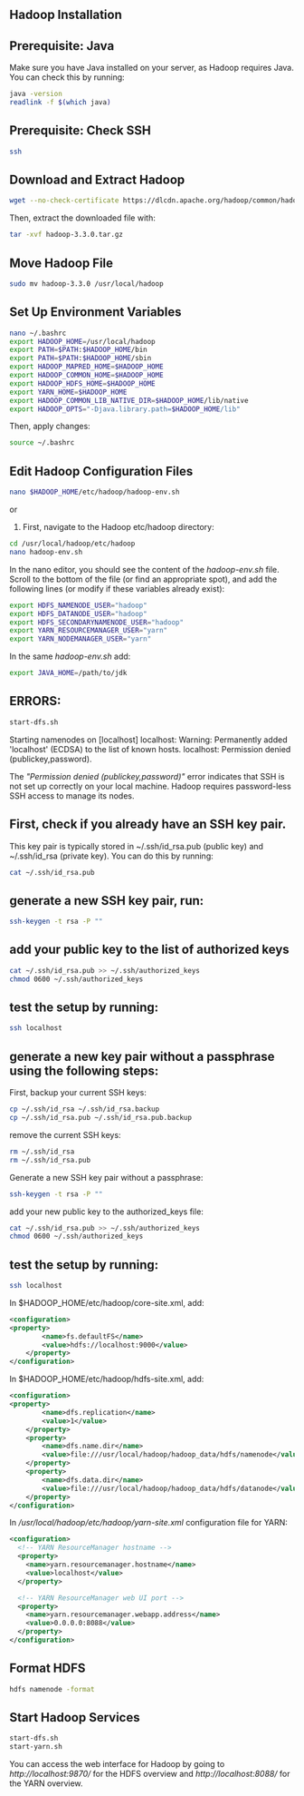
## Hadoop Installation


## Prerequisite: Java
Make sure you have Java installed on your server, as Hadoop requires Java. You can check this by running:
```bash
java -version
readlink -f $(which java)
```

## Prerequisite: Check SSH
```bash
ssh
```

## Download and Extract Hadoop

```bash
wget --no-check-certificate https://dlcdn.apache.org/hadoop/common/hadoop-3.3.5/hadoop-3.3.5.tar.gz
```
Then, extract the downloaded file with:
```bash
tar -xvf hadoop-3.3.0.tar.gz
```

## Move Hadoop File
```bash
sudo mv hadoop-3.3.0 /usr/local/hadoop
```

## Set Up Environment Variables
```bash
nano ~/.bashrc
export HADOOP_HOME=/usr/local/hadoop
export PATH=$PATH:$HADOOP_HOME/bin
export PATH=$PATH:$HADOOP_HOME/sbin
export HADOOP_MAPRED_HOME=$HADOOP_HOME
export HADOOP_COMMON_HOME=$HADOOP_HOME
export HADOOP_HDFS_HOME=$HADOOP_HOME
export YARN_HOME=$HADOOP_HOME
export HADOOP_COMMON_LIB_NATIVE_DIR=$HADOOP_HOME/lib/native
export HADOOP_OPTS="-Djava.library.path=$HADOOP_HOME/lib"
```
Then, apply changes:
```bash
source ~/.bashrc
```

## Edit Hadoop Configuration Files
```bash
nano $HADOOP_HOME/etc/hadoop/hadoop-env.sh
```
or
1. First, navigate to the Hadoop etc/hadoop directory:

```bash
cd /usr/local/hadoop/etc/hadoop
nano hadoop-env.sh
```

In the nano editor, you should see the content of the *hadoop-env.sh* file. Scroll to the bottom of the file (or find an appropriate spot), and add the following lines (or modify if these variables already exist):
```bash
export HDFS_NAMENODE_USER="hadoop"
export HDFS_DATANODE_USER="hadoop"
export HDFS_SECONDARYNAMENODE_USER="hadoop"
export YARN_RESOURCEMANAGER_USER="yarn"
export YARN_NODEMANAGER_USER="yarn"
```
In the same *hadoop-env.sh* add:
```bash
export JAVA_HOME=/path/to/jdk
```
## ERRORS: 
```bash
start-dfs.sh
```
Starting namenodes on [localhost]
localhost: Warning: Permanently added 'localhost' (ECDSA) to the list of known hosts.
localhost: Permission denied (publickey,password).

The *"Permission denied (publickey,password)"* error indicates that SSH is not set up correctly on your local machine. Hadoop requires password-less SSH access to manage its nodes.

## First, check if you already have an SSH key pair.
This key pair is typically stored in ~/.ssh/id_rsa.pub (public key) and ~/.ssh/id_rsa (private key). You can do this by running:
```bash
cat ~/.ssh/id_rsa.pub
```

## generate a new SSH key pair, run:
```bash
ssh-keygen -t rsa -P ""
```

## add your public key to the list of authorized keys
```bash
cat ~/.ssh/id_rsa.pub >> ~/.ssh/authorized_keys
chmod 0600 ~/.ssh/authorized_keys
```
## test the setup by running:
```bash
ssh localhost
```

## generate a new key pair without a passphrase using the following steps:
First, backup your current SSH keys:

```bash
cp ~/.ssh/id_rsa ~/.ssh/id_rsa.backup
cp ~/.ssh/id_rsa.pub ~/.ssh/id_rsa.pub.backup
```
remove the current SSH keys:
```bash
rm ~/.ssh/id_rsa
rm ~/.ssh/id_rsa.pub
```
Generate a new SSH key pair without a passphrase:
```bash
ssh-keygen -t rsa -P ""
```
add your new public key to the authorized_keys file:
```bash
cat ~/.ssh/id_rsa.pub >> ~/.ssh/authorized_keys
chmod 0600 ~/.ssh/authorized_keys
```
## test the setup by running:
```bash
ssh localhost
```

In $HADOOP_HOME/etc/hadoop/core-site.xml, add:
```xml
<configuration>
<property>
        <name>fs.defaultFS</name>
        <value>hdfs://localhost:9000</value>
    </property>
</configuration>

```
In $HADOOP_HOME/etc/hadoop/hdfs-site.xml, add:
```xml
<configuration>
<property>
        <name>dfs.replication</name>
        <value>1</value>
    </property>
    <property>
        <name>dfs.name.dir</name>
        <value>file:///usr/local/hadoop/hadoop_data/hdfs/namenode</value>
    </property>
    <property>
        <name>dfs.data.dir</name>
        <value>file:///usr/local/hadoop/hadoop_data/hdfs/datanode</value>
    </property>
</configuration>
```
In */usr/local/hadoop/etc/hadoop/yarn-site.xml* configuration file for YARN:
```xml
<configuration>
  <!-- YARN ResourceManager hostname -->
  <property>
    <name>yarn.resourcemanager.hostname</name>
    <value>localhost</value>
  </property>

  <!-- YARN ResourceManager web UI port -->
  <property>
    <name>yarn.resourcemanager.webapp.address</name>
    <value>0.0.0.0:8088</value>
  </property>
</configuration>
```

## Format HDFS
```bash
hdfs namenode -format
```

## Start Hadoop Services
```bash
start-dfs.sh
start-yarn.sh
```

You can access the web interface for Hadoop by going to *http://localhost:9870/* for the HDFS overview and *http://localhost:8088/* for the YARN overview. 
